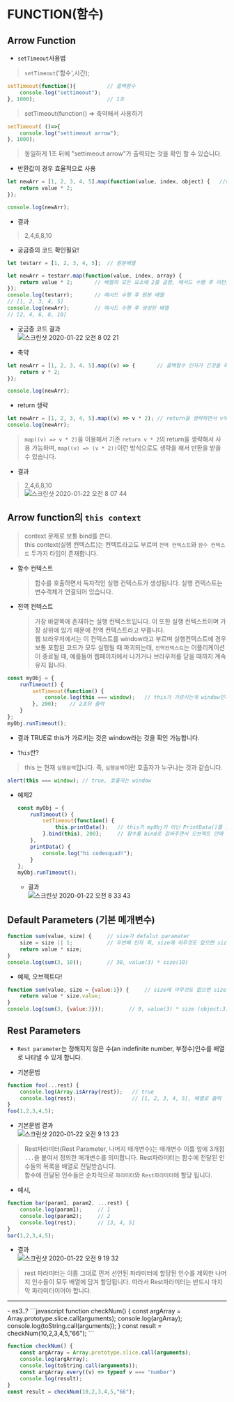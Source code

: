 # FUNCTION(함수)
## Arrow Function
- `setTimeout`사용법
> `setTimeout`('함수',시간);
```javascript
setTimeout(function(){          // 콜백함수
    console.log("settimeout");
}, 1000);                       // 1초
```
> setTimeout(function() => 축약해서 사용하기
```javascript
setTimeout( ()=>{
    console.log("settimeout arrow");
}, 1000);
```

     
> 동일하게 1초 뒤에 "settimeout arrow"가 출력되는 것을 확인 할 수 있습니다.

- 반환값이 경우 효율적으로 사용
```javascript
let newArr = [1, 2, 3, 4, 5].map(function(value, index, object) {   //value인자는 현재 배열 요소(1,2,3,4,5)알겠는데 index는 0부터시작(초기화), object(현재돌고있는 배열 자체)는 왜 들어가지?? => 맞는지 확인!
    return value * 2;
});

console.log(newArr);
```
- 결과
> 2,4,6,8,10

- 궁금증의 코드 확인필요!
```javascript
let testarr = [1, 2, 3, 4, 5];  // 원본배열

let newArr = testarr.map(function(value, index, array) {
    return value * 2;       // 배열의 모든 요소에 2를 곱함, 매서드 수행 후 리턴값은 새로운 배열
});
console.log(testarr);       // 매서드 수행 후 원본 배열
// [1, 2, 3, 4, 5]
console.log(newArr);        // 매서드 수행 후 생성된 배열
// [2, 4, 6, 8, 10]
```
- 궁금증 코드 결과  
![스크린샷 2020-01-22 오전 8 02 21](https://user-images.githubusercontent.com/29330085/72850938-9dc3ec00-3ced-11ea-930a-d6701a493c8e.png)  

- 축약
```javascript
let newArr = [1, 2, 3, 4, 5].map((v) => {       // 콜백함수 인자가 긴것을 축약가능
    return v * 2;
});

console.log(newArr);
```
- return 생략
```javascript
let newArr = [1, 2, 3, 4, 5].map((v) => v * 2); // return을 생략하면서 v에 2를 곱해서 반환
console.log(newArr);
```
> `map((v) => v * 2)`을 이용해서 기존 `return v * 2`의 return을 생략해서 사용 가능하며,
`map((v) => (v * 2))`이런 방식으로도 생략을 해서 반환을 받을 수 있습니다.
- 결과
> 2,4,6,8,10  
![스크린샷 2020-01-22 오전 8 07 44](https://user-images.githubusercontent.com/29330085/72851181-4a05d280-3cee-11ea-9194-f777d89a1cb7.png)  


## Arrow function의 `this context`
> context 문제로 보통 bind를 쓴다.  
this context(실행 컨텍스트)는 컨텍트라고도 부르며 `전역 컨텍스트`와 `함수 컨텍스트` 두가지 타입이 존재합니다.  

  - 함수 컨텍스트
    > 함수를 호출하면서 독자적인 실행 컨텍스트가 생성됩니다. 실행 컨텍스트는 변수객체가 연결되어 있습니다.

  - 전역 컨텍스트
    > 가장 바깥쪽에 존재하는 실행 컨텍스트입니다. 이 또한 실행 컨텍스트이며 가장 상위에 있기 때문에 전역 컨텍스트라고 부릅니다.  
    웹 브라우저에서는 이 컨텍스트를 window라고 부르며 실행컨텍스트에 경우 보통 포함된 코드가 모두 실행될 때 파괴되는데, `전역컨텍스트`는 어플리케이션이 종료될 때, 예를들어 웹페이지에서 나가거나 브라우저를 닫을 때까지 계속 유지 됩니다.

```javascript
const myObj = {
    runTimeout() {
        setTimeout(function() {
            console.log(this === window);   // this가 가르키는게 window인가?
        }, 200);    // 2초뒤 출력
    }
};
myObj.runTimeout();
```
- 결과
TRUE로 this가 가르키는 것은 window라는 것을 확인 가능합니다.  

- `This`란?
> this 는 현재 `실행문맥`입니다. 즉, `실행문맥`이란 호출자가 누구냐는 것과 같습니다.
```javascript
alert(this === window); // true, 호출자는 window
```

- 예제2
    ```javascript
    const myObj = {
        runTimeout() {
            setTimeout(function() {
                this.printData();   // this가 myObj가 아닌 PrintData()를 호출,
            }.bind(this), 200);     // 함수를 bind로 감싸주면서 오브젝트 안에 오브젝트를 호출
        },
        printData() {
            console.log("hi codesquad!");
        }
    };
    myObj.runTimeout();
    ```
    - 결과  
    ![스크린샷 2020-01-22 오전 8 33 43](https://user-images.githubusercontent.com/29330085/72852463-eaa9c180-3cf1-11ea-9985-1f374610f7aa.png)  

## Default Parameters (기본 메개변수)

```javascript
function sum(value, size) {     // size가 defalut paramater
    size = size || 1;           // 두번째 인자 즉, size에 아무것도 없으면 size는 1로 됨
    return value * size;
}
console.log(sum(3, 10));        // 30, value(3) * size(10) 
```
- 예제, 오브젝트다!
```javascript
function sum(value, size = {value:1}) {     // size에 아무것도 없으면 size 오브젝트는 1로 됨
    return value * size.value;
}
console.log(sum(3, {value:3}));        // 9, value(3) * size (object:3) 
```

## Rest Parameters
- `Rest parameter`는 정해지지 않은 수(an indefinite number, 부정수)인수를 배열로 나타낼 수 있게 합니다.

- 기본문법
```javascript
function foo(...rest) {
    console.log(Array.isArray(rest));   // true
    console.log(rest);                  // [1, 2, 3, 4, 5], 배열로 출력
}
foo(1,2,3,4,5);
```
- 기본문법 결과  
![스크린샷 2020-01-22 오전 9 13 23](https://user-images.githubusercontent.com/29330085/72854357-7540ef80-3cf7-11ea-8274-cd4c0e7bf219.png)

> Rest파라미터(Rest Parameter, 나머지 매개변수)는 매개변수 이름 앞에 3개점 `...`을 붙여서 정의한 매개변수를 의미합니다. Rest파라미터는 함수에 전달된 인수들의 목록을 배열로 전달받습니다.  
함수에 전달된 인수들은 순차적으로 `파라미터`와 `Rest파라미터`에 할당 됩니다.

- 예시, 
```javascript
function bar(param1, param2, ...rest) {
    console.log(param1);     // 1
    console.log(param2);     // 2
    console.log(rest);       // [3, 4, 5]
}
bar(1,2,3,4,5);
```
- 결과  
![스크린샷 2020-01-22 오전 9 19 32](https://user-images.githubusercontent.com/29330085/72854658-542cce80-3cf8-11ea-8634-577768fb6590.png)

> rest 파라미터는 이름 그대로 먼저 선언된 파라미터에 할당된 인수를 제외한 나머지 인수들이 모두 배열에 담겨 할당됩니다. 따라서 Rest파라미터는 반드시 마지막 파라미터이어야 합니다.

<hr />
- es3..?
```javascript
function checkNum() {
    const argArray = Array.prototype.slice.call(arguments);
    console.log(argArray);
    console.log(toString.call(arguments));
}
const result = checkNum(10,2,3,4,5,"66");
```

```javascript
function checkNum() {
    const argArray = Array.prototype.slice.call(arguments);
    console.log(argArray);
    console.log(toString.call(arguments));
    const argArray.every((v) => typeof v === "number")
    console.log(result);
}
const result = checkNum(10,2,3,4,5,"66");
```
